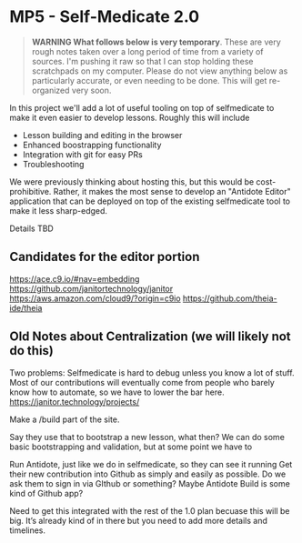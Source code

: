 # MP5 - Self-Medicate 2.0

> **WARNING What follows below is very temporary**. These are very rough notes taken over a long period of time from a variety of sources. I'm pushing it raw so that I can stop holding these scratchpads on my computer. Please do not view anything below as particularly accurate, or even needing to be done. This will get re-organized very soon.

In this project we'll add a lot of useful tooling on top of selfmedicate to make it even easier to develop lessons. Roughly this will include

- Lesson building and editing in the browser
- Enhanced boostrapping functionality
- Integration with git for easy PRs
- Troubleshooting

We were previously thinking about hosting this, but this would be cost-prohibitive. Rather, it makes the most sense to develop an "Antidote Editor" application that can be deployed on top of the existing selfmedicate tool to make it less sharp-edged.

Details TBD

## Candidates for the editor portion

https://ace.c9.io/#nav=embedding
https://github.com/janitortechnology/janitor
https://aws.amazon.com/cloud9/?origin=c9io
https://github.com/theia-ide/theia

## Old Notes about Centralization (we will likely not do this)

Two problems:
Selfmedicate is hard to debug unless you know a lot of stuff. Most of our contributions will eventually come from people who barely know how to automate, so we have to lower the bar here.
https://janitor.technology/projects/





Make a /build part of the site.

Say they use that to bootstrap a new lesson, what then? We can do some basic bootstrapping and validation, but at some point we have to 

Run Antidote, just like we do in selfmedicate, so they can see it running
Get their new contribution into Github as simply and easily as possible. Do we ask them to sign in via GIthub or something? Maybe Antidote Build is some kind of Github app?

Need to get this integrated with the rest of the 1.0 plan becuase this will be big. It’s already kind of in there but you need to add more details and timelines.


